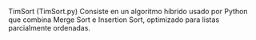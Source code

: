 TimSort (TimSort.py)
Consiste en un algoritmo híbrido usado por Python que combina Merge Sort e Insertion Sort, optimizado para listas parcialmente ordenadas.